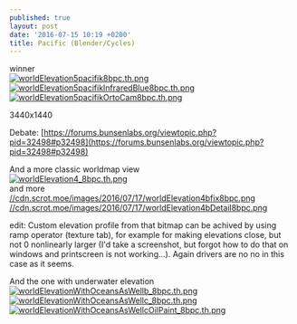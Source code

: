 ```yaml
---
published: true
layout: post
date: '2016-07-15 10:19 +0200'
title: Pacific (Blender/Cycles)
---
```

winner  
[![worldElevation5pacifik8bpc.th.png](//cdn.scrot.moe/images/2016/07/15/worldElevation5pacifik8bpc.th.png)](//cdn.scrot.moe/images/2016/07/15/worldElevation5pacifik8bpc.png)
[![worldElevation5pacifikInfraredBlue8bpc.th.png](//cdn.scrot.moe/images/2016/09/02/worldElevation5pacifikInfraredBlue8bpc.th.png)](//cdn.scrot.moe/images/2016/09/02/worldElevation5pacifikInfraredBlue8bpc.png)
[![worldElevation5pacifikOrtoCam8bpc.th.png](//cdn.scrot.moe/images/2016/07/15/worldElevation5pacifikOrtoCam8bpc.th.png)](//cdn.scrot.moe/images/2016/07/15/worldElevation5pacifikOrtoCam8bpc.png)

3440x1440

Debate: [https://forums.bunsenlabs.org/viewtopic.php?pid=32498#p32498](https://forums.bunsenlabs.org/viewtopic.php?pid=32498#p32498)

And a more classic worldmap view  
[![worldElevation4_8bpc.th.png](//cdn.scrot.moe/images/2016/07/17/worldElevation4_8bpc.th.png)](//cdn.scrot.moe/images/2016/07/17/worldElevation4_8bpc.png)  
and more  
[//cdn.scrot.moe/images/2016/07/17/worldElevation4bfix8bpc.png](//cdn.scrot.moe/images/2016/07/17/worldElevation4bfix8bpc.png)
[//cdn.scrot.moe/images/2016/07/17/worldElevation4bDetail8bpc.png](//cdn.scrot.moe/images/2016/07/17/worldElevation4bDetail8bpc.png)

edit: Custom elevation profile from that bitmap can be achived by using ramp operator (texture tab), for example for making elevations close, but not 0 nonlinearly larger (I'd take a screenshot, but forgot how to do that on windows and printscreen is not working...). Again drivers are no no in this case as it seems.

And the one with underwater elevation  
[![worldElevationWithOceansAsWellb_8bpc.th.png](https://scrot.moe/images/2016/07/20/worldElevationWithOceansAsWellb_8bpc.th.png)](https://scrot.moe/images/2016/07/20/worldElevationWithOceansAsWellb_8bpc.png)
[![worldElevationWithOceansAsWellc_8bpc.th.png](https://scrot.moe/images/2016/07/20/worldElevationWithOceansAsWellc_8bpc.th.png)](https://scrot.moe/images/2016/07/20/worldElevationWithOceansAsWellc_8bpc.png)
[![worldElevationWithOceansAsWellcOilPaint_8bpc.th.png](https://scrot.moe/images/2016/07/20/worldElevationWithOceansAsWellcOilPaint_8bpc.th.png)](https://scrot.moe/images/2016/07/20/worldElevationWithOceansAsWellcOilPaint_8bpc.png)
